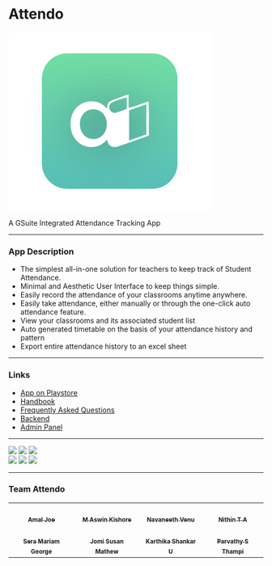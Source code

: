 # Attendo
![](https://raw.githubusercontent.com/mak626/attendo/a5939dcef187f33c2b3111349646e748bd616382/icon.svg)

A GSuite Integrated Attendance Tracking App

------------
### App Description
- The simplest all-in-one solution for teachers to keep track of Student Attendance.
- Minimal and Aesthetic User Interface to keep things simple.
- Easily record the attendance of your classrooms anytime anywhere.
- Easily take attendance, either manually or through the one-click auto attendance feature.
- View your classrooms and its associated student list
- Auto generated timetable on the basis of your attendance history and pattern
- Export entire attendance history to an excel sheet

------------
### Links
- [App on Playstore](https://rebrand.ly/attendoapp)
- [Handbook]( https://rebrand.ly/attendoguide)
- [Frequently Asked Questions](https://rebrand.ly/attendofaq)
- [Backend](https://github.com/werbhq/attendo-backend)
- [Admin Panel](https://github.com/werbhq/attendo-admin)

------------
<p float="left">
 <img src="https://play-lh.googleusercontent.com/ziLy6mtGQmTI5veZK8kV_lD85_izTPcFthApQCQi-DGfAmlFHwqydPswFQFt3loF73MA=w1536-h722-rw" width="100" />
 <img src="https://play-lh.googleusercontent.com/2KX7rKoRJBmRvGCvPm5FB6fjnC0g1-kFNTbmo9iVgStj_MccCO1fub0Py4tk2EbT2cw=w1536-h722-rw" width="100" /> 
 <img src="https://play-lh.googleusercontent.com/RM_GBTCK1Z_QPcoyaQ_UqsyS-LLjr_SPbF7y48NE38D1R_jAgu3lsXmRFLdNnMCvB3o=w1536-h722-rw" width="100" />
 <br>
 <img src="https://play-lh.googleusercontent.com/hoQaWb28ht_TP7tiPsPwxOHYo-QH8FHD3YiXK_MDte_CVgoMQVXlrE0qcPTSZ6SUISU=w1536-h722-rw" width="100" />
 <img src="https://play-lh.googleusercontent.com/k0vOGBmOlsH7DAGiNg_v8jXTDQgSNwOpVjimdZYOK3IVwsn5p66oGrNFVnWd0vuZ1g=w1536-h722-rw" width="100" /> 
 <img src="https://play-lh.googleusercontent.com/09YiUPM1JMjwGzZkClORwVrNaj0CVw4czbKux16ZHRa5yJlAg773xkjxJPRB2KDyChwB=w1536-h722-rw" width="100" />
</p>

------------
### Team Attendo
<!-- ALL-CONTRIBUTORS-LIST:START - Do not remove or modify this section -->
<!-- prettier-ignore-start -->
<!-- markdownlint-disable -->
<table>
 <tr>
            <td align="center">
                <a href="https://github.com/amaljoe">
                    <img src="https://avatars.githubusercontent.com/u/16449652?v=4" width="100px;" alt="" />
                    <br>
                    <sub><b>Amal Joe</b></sub>
            </td>
            <td align="center">
                <a href="https://github.com/mak626">
                    <img src="https://avatars.githubusercontent.com/u/60577077?v=4" width="100px;" alt="" />
                    <br>
                    <sub><b>M Aswin Kishore</b></sub>
            </td>
            <td align="center">
                <a href="https://github.com/navaneethvenu">
                    <img src="https://avatars.githubusercontent.com/u/69888461?v=4" width="100px;" alt="" />
                    <br>
                    <sub><b>Navaneeth Venu</b></sub>
            </td>
            <td align="center">
                <a href="https://github.com/Nithin47TA">
                    <img src="https://avatars.githubusercontent.com/u/72083818?v=4" width="100px;" alt="" />
                    <br>
                    <sub><b>Nithin T A</b></sub>
            </td>
        </tr>
        <tr>
            <td align="center">
                <a href="https://github.com/seramg">
                    <img src="https://avatars.githubusercontent.com/u/72828300?v=4" width="100px;" alt="" />
                    <br>
                    <sub><b>Sera Mariam George</b></sub>
            </td>
            <td align="center">
                <a href="https://github.com/jomi123">
                    <img src="https://avatars.githubusercontent.com/u/73014817?v=4" width="100px;" alt="" />
                    <br>
                    <sub><b>Jomi Susan Mathew</b></sub>
            </td>
            <td align="center">
                <a href="https://github.com/karthikasankar2000">
                    <img src="https://avatars.githubusercontent.com/u/72914339?v=4" width="100px;" alt="" />
                    <br>
                    <sub><b>Karthika Shankar U</b></sub>
            </td>
            <td align="center">
                <a href="https://github.com/parvathyst">
                    <img src="https://avatars.githubusercontent.com/u/72922758?v=4" width="100px;" alt="" />
                    <br>
                    <sub><b>Parvathy S Thampi</b></sub>
            </td>
        </tr>
</table>

<!-- markdownlint-enable -->
<!-- prettier-ignore-end -->

<!-- ALL-CONTRIBUTORS-LIST:END -->
